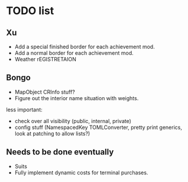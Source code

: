 # TODO list

## Xu

- Add a special finished border for each achievement mod.
- Add a normal border for each achievement mod.
- Weather rEGISTRETAION

## Bongo

- MapObject CRInfo stuff?
- Figure out the interior name situation with weights.

less important:
- check over all visibility (public, internal, private)
- config stuff (NamespacedKey TOMLConverter, pretty print generics, look at patching to allow lists?)

## Needs to be done eventually

- Suits
- Fully implement dynamic costs for terminal purchases.
